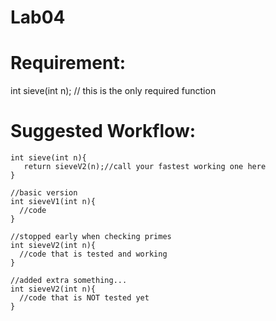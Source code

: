 # Lab04

# Requirement:

int sieve(int n); // this is the only required function 

# Suggested Workflow:

```
int sieve(int n){
   return sieveV2(n);//call your fastest working one here
}

//basic version
int sieveV1(int n){
  //code
}

//stopped early when checking primes
int sieveV2(int n){
  //code that is tested and working
}

//added extra something...
int sieveV2(int n){
  //code that is NOT tested yet
}
```
